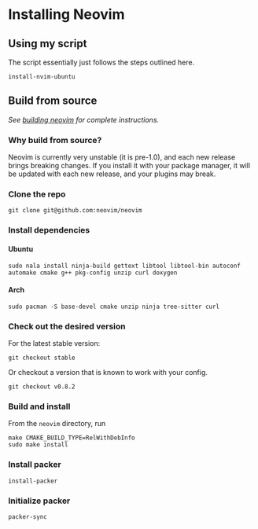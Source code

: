 # Installing Neovim

## Using my script
The script essentially just follows the steps outlined here.
```
install-nvim-ubuntu
```

## Build from source

_See [building neovim] for complete instructions._

### Why build from source?

Neovim is currently very unstable (it is pre-1.0), and each new release brings breaking changes. If
you install it with your package manager, it will be updated with each new release, and your
plugins may break.

### Clone the repo
```
git clone git@github.com:neovim/neovim
```

### Install dependencies

#### Ubuntu
```
sudo nala install ninja-build gettext libtool libtool-bin autoconf automake cmake g++ pkg-config unzip curl doxygen
```
#### Arch
```
sudo pacman -S base-devel cmake unzip ninja tree-sitter curl
```

### Check out the desired version

For the latest stable version:
```
git checkout stable
```
Or checkout a version that is known to work with your config.
```
git checkout v0.8.2
```

### Build and install
From the `neovim` directory, run
```
make CMAKE_BUILD_TYPE=RelWithDebInfo
sudo make install
```

### Install packer
```
install-packer
```

### Initialize packer
```
packer-sync
```

[building neovim]: https://github.com/neovim/neovim/wiki/Building-Neovim
